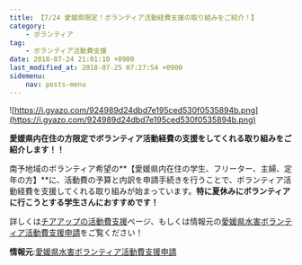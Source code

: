 ```yaml
---
title: 【7/24 愛媛県限定！ボランティア活動経費支援の取り組みをご紹介！】
category:
    - ボランティア
tag:
    - ボランティア活動費支援
date: 2018-07-24 21:01:10 +0900
last_modified_at: 2018-07-25 07:27:54 +0900 
sidemenu:
    nav: posts-menu
---
```

![https://i.gyazo.com/924989d24dbd7e195ced530f0535894b.png](https://i.gyazo.com/924989d24dbd7e195ced530f0535894b.png)

**愛媛県内在住の方限定でボランティア活動経費の支援をしてくれる取り組みをご紹介します！！**

南予地域のボランティア希望の**【愛媛県内在住の学生、フリーター、主婦、定年の方】**に、活動費の予算と内訳を申請手続きを行うことで、ボランティア活動経費を支援してくれる取り組みが始まっています。**特に夏休みにボランティアに行こうとする学生さんにおすすめです！**

詳しくは[チアアップの活動費支援](volunteer/activitysupport/)ページ、もしくは情報元の[愛媛県水害ボランティア活動費支援申請](https://docs.google.com/forms/d/e/1FAIpQLSeR8kfzkLFpPoeds7cJ9PbiRJGSX4jrb1WE5lcSs093M_LEbg/viewform)をご覧ください！

**情報元**:[愛媛県水害ボランティア活動費支援申請](https://docs.google.com/forms/d/e/1FAIpQLSeR8kfzkLFpPoeds7cJ9PbiRJGSX4jrb1WE5lcSs093M_LEbg/viewform)

